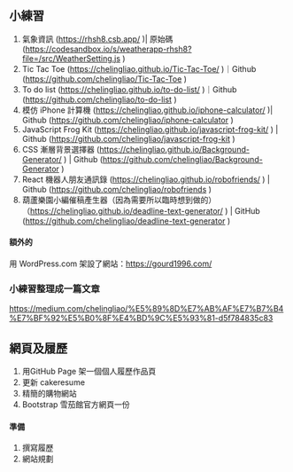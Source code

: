 ## 小練習

1. 氣象資訊 (https://rhsh8.csb.app/ )| 原始碼 (https://codesandbox.io/s/weatherapp-rhsh8?file=/src/WeatherSetting.js )
2. Tic Tac Toe (https://chelingliao.github.io/Tic-Tac-Toe/ )｜Github (https://github.com/chelingliao/Tic-Tac-Toe )
3. To do list (https://chelingliao.github.io/to-do-list/ )｜Github (https://github.com/chelingliao/to-do-list )
4. 模仿 iPhone 計算機 (https://chelingliao.github.io/iphone-calculator/ )| Github (https://github.com/chelingliao/iphone-calculator )
5. JavaScript Frog Kit (https://chelingliao.github.io/javascript-frog-kit/ ) | Github (https://github.com/chelingliao/javascript-frog-kit )
6. CSS 漸層背景選擇器 (https://chelingliao.github.io/Background-Generator/ ) | Github (https://github.com/chelingliao/Background-Generator )
7. React 機器人朋友通訊錄 (https://chelingliao.github.io/robofriends/ ) | Github (https://github.com/chelingliao/robofriends )
8. 葫蘆樂園小編催稿產生器（因為需要所以臨時想到做的）（https://chelingliao.github.io/deadline-text-generator/ ) | GitHub (https://github.com/chelingliao/deadline-text-generator )

#### 額外的

用 WordPress.com 架設了網站：https://gourd1996.com/

### 小練習整理成一篇文章
https://medium.com/chelingliao/%E5%89%8D%E7%AB%AF%E7%B7%B4%E7%BF%92%E5%B0%8F%E4%BD%9C%E5%93%81-d5f784835c83

## 網頁及履歷

1. 用GitHub Page 架一個個人履歷作品頁
2. 更新 cakeresume
3. 精簡的購物網站
4. Bootstrap 雪茄館官方網頁一份

#### 準備

1. 撰寫履歷
2. 網站規劃
